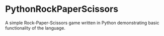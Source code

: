 # PythonRockPaperScissors
A simple Rock-Paper-Scissors game written in Python demonstrating basic functionality of the language.
